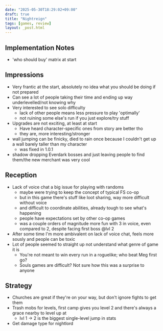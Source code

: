 ```yaml
---
date: "2025-05-30T18:29:02+09:00"
draft: true
title: "Nightreign"
tags: [games, review]
layout: _post.html
---
```


## Implementation Notes

- 'who should buy' matrix at start

## Impressions

- Very frantic at the start, absolutely no idea what you should be doing if not prepared
- Can see a lot of people taking their time and ending up way underlevelled/not knowing why
- Very interested to see solo difficulty
  - lack of other people means less pressure to play 'optimally'
  - not ruining some else's run if you just explore/try stuff
- Upgrades are not exciting, at least at start
  - Have heard character-specific ones from story are better tho
  - they are, more interesting/stronger
- wall jumping can be finicky, died to rain once because I couldn't get up a wall barely taller than my character
  - was fixed in 1.0.1
- shadow dropping Everdark bosses and just leaving people to find them/the new merchant was very cool

## Reception

- Lack of voice chat a big issue for playing with randoms
  - maybe were trying to keep the concept of typical FS co-op
  - but in this game there's stuff like loot sharing, way more difficult without voice
  - and difficult to coordinate abilities, already tough to see what's happening
  - people have expectations set by other co-op games
  - was a couple orders of magnitude more fun with 3 in voice, even compared to 2, despite facing first boss @lvl 2
- After some time I'm more ambivalent on lack of voice chat, feels more sously and people can be toxic
- Lot of people seemed to straight up not understand what genre of game it is
  - You're not meant to win every run in a roguelike; who beat Meg first go?
  - Souls games are difficult? Not sure how this was a surprise to anyone

## Strategy

- Churches are great if they're on your way, but don't ignore fights to get them
- Trash mobs for levels, first camp gives you level 2 and there's always a grace nearby to level up at
  - lvl 1 -> 2 is the biggest single-level jump in stats
- Get damage type for nightlord
